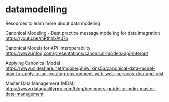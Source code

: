 # datamodelling
Resources to learn more about data modeling


Canonical Modeling - Best practice message modeling for data integration
https://youtu.be/mRthhbAtJ7o

Canonical Models for API Interoperability
https://www.infoq.com/presentations/canonical-models-api-interop/

Applying Canonical Model
https://www.slideshare.net/mobile/philwilkins56/canonical-data-model-how-to-apply-to-an-existing-environment-with-web-services-doa-and-rest

Master Data Management (MDM)
https://www.dataqualitypro.com/blog/beginners-guide-to-mdm-master-data-management
